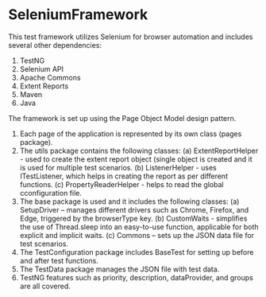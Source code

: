 # SeleniumFramework

This test framework utilizes Selenium for browser automation and includes several other dependencies:
1. TestNG
2. Selenium API
3. Apache Commons
4. Extent Reports
5. Maven
6. Java
   
The framework is set up using the Page Object Model design pattern.
1. Each page of the application is represented by its own class (pages package).
2. The utils package contains the following classes:
   (a) ExtentReportHelper - used to create the extent report object (single object is created and it is used for multiple test scenarios.
   (b) ListenerHelper - uses ITestListener, which helps in creating the report as per different functions.
   (c) PropertyReaderHelper - helps to read the global cconfiguration file.
3. The base package is used and it includes the following classes:
   (a) SetupDriver – manages different drivers such as Chrome, Firefox, and Edge, triggered by the browserType key.
   (b) CustomWaits - simplifies the use of Thread.sleep into an easy-to-use function, applicable for both explicit and implicit waits.
   (c) Commons – sets up the JSON data file for test scenarios.
4. The TestConfiguration package includes BaseTest for setting up before and after test functions.
5. The TestData package manages the JSON file with test data.
6. TestNG features such as priority, description, dataProvider, and groups are all covered.
